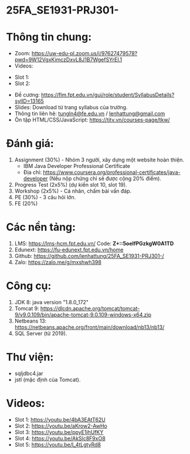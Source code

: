 # 25FA_SE1931-PRJ301-

# Thông tin chung:
- Zoom: https://uw-edu-pl.zoom.us/j/97627479578?pwd=9W12VgxKimczDxvL8J1B7WgefSYrEI.1
- Videos:
+ Slot 1:
+ Slot 2:
- Đề cương: https://flm.fpt.edu.vn/gui/role/student/SyllabusDetails?sylID=13165
- Slides: Download từ trang syllabus của trường.
- Thông tin liên hệ: tungln4@fe.edu.vn / lenhattung@gmail.com
- Ôn tập HTML/CSS/JavaScript: https://titv.vn/courses-page/tkw/

# Đánh giá:
1. Assignment (30%) - Nhóm 3 người, xây dựng một website hoàn thiện.
   * IBM Java Developer Professional Certificate
   * Địa chỉ: https://www.coursera.org/professional-certificates/java-developer (Nếu nộp chứng chỉ sẽ được cộng 20% điểm).
3. Progress Test (2x5%) (dự kiến slot 10, slot 19).
4. Workshop (2x5%) - Cá nhân, chấm bài vấn đáp.
5. PE (30%) - 3 câu hỏi lớn.
6. FE (20%)

# Các nền tảng:
1. LMS: https://lms-hcm.fpt.edu.vn/
     Code: **Z+::5oeIfPGzkgW0A1TD**
2. Edunext: https://fu-edunext.fpt.edu.vn/home
3. Github: https://github.com/lenhattung/25FA_SE1931-PRJ301-/
4. Zalo: https://zalo.me/g/mxshwh398

# Công cụ:
1. JDK 8: java version "1.8.0_172"
2. Tomcat 9: https://dlcdn.apache.org/tomcat/tomcat-9/v9.0.109/bin/apache-tomcat-9.0.109-windows-x64.zip
3. Netbeans 13: https://netbeans.apache.org/front/main/download/nb13/nb13/
4. SQL Server (từ 2019).

# Thư viện:
- sqljdbc4.jar
- jstl (mặc định của Tomcat).
  
# Videos:

* Slot 1: https://youtu.be/4bA3EAtT62U
* Slot 2: https://youtu.be/aKrow2-AwHo
* Slot 3: https://youtu.be/ppyE1jhUfKY
* Slot 4: https://youtu.be/AkSlc8F9xO8
* Slot 5: https://youtu.be/I_4tLgtyRd8